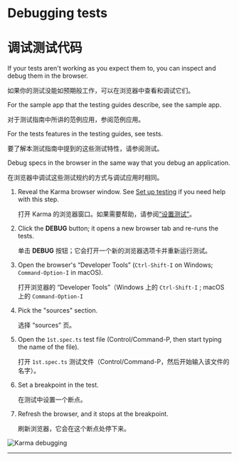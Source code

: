 # Debugging tests

# 调试测试代码

If your tests aren't working as you expect them to, you can inspect and debug them in the browser.

如果你的测试没能如预期般工作，可以在浏览器中查看和调试它们。

<div class="alert is-helpful">

  For the sample app that the testing guides describe, see the <live-example name="testing" embedded-style noDownload>sample app</live-example>.

对于测试指南中所讲的范例应用，参阅<live-example name="testing" embedded-style noDownload>范例应用</live-example>。

  For the tests features in the testing guides, see <live-example name="testing" stackblitz="specs" noDownload>tests</live-example>.

  要了解本测试指南中提到的这些测试特性，请参阅<live-example name="testing" stackblitz="specs" noDownload>测试</live-example>。

</div>

Debug specs in the browser in the same way that you debug an application.

在浏览器中调试这些测试规约的方式与调试应用时相同。

1. Reveal the Karma browser window. See [Set up testing](guide/testing#set-up-testing) if you need help with this step.

   打开 Karma 的浏览器窗口。如果需要帮助，请参阅[“设置测试”](guide/testing#set-up-testing)。

1. Click the **DEBUG** button; it opens a new browser tab and re-runs the tests.

   单击 **DEBUG** 按钮；它会打开一个新的浏览器选项卡并重新运行测试。

1. Open the browser's “Developer Tools” (`Ctrl-Shift-I` on Windows; `Command-Option-I` in macOS).

   打开浏览器的 “Developer Tools”（Windows 上的 `Ctrl-Shift-I` ; macOS 上的 `Command-Option-I`

1. Pick the "sources" section.

   选择 “sources” 页。

1. Open the `1st.spec.ts` test file (Control/Command-P, then start typing the name of the file).

   打开 `1st.spec.ts` 测试文件（Control/Command-P，然后开始输入该文件的名字）。

1. Set a breakpoint in the test.

   在测试中设置一个断点。

1. Refresh the browser, and it stops at the breakpoint.

   刷新浏览器，它会在这个断点处停下来。

<div class="lightbox">
  <img src='generated/images/guide/testing/karma-1st-spec-debug.png' alt="Karma debugging">
</div>

<hr>
